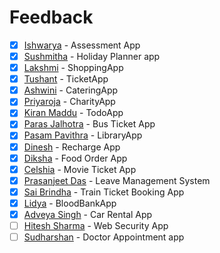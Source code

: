 # Feedback 

- [x] [Ishwarya](ishwarya.md) - Assessment App
- [x] [Sushmitha](sushmita.md) - Holiday Planner app
- [x] [Lakshmi](lakshmi.md) - ShoppingApp
- [x] [Tushant](tushant.md) - TicketApp
- [x] [Ashwini](ashwini.md) - CateringApp
- [x] [Priyaroja](priyaroja.md) - CharityApp
- [x] [Kiran Maddu](kiran.md) - TodoApp
- [x] [Paras Jalhotra](paras.md) - Bus Ticket App
- [x] [Pasam Pavithra](pavithra.md) - LibraryApp
- [x] [Dinesh](dinesh.md) - Recharge App
- [x] [Diksha](diksha.md) - Food Order App
- [x] [Celshia](celshia.md) - Movie Ticket App
- [x] [Prasanjeet Das](prasanjeet.md) - Leave Management System
- [x] [Sai Brindha](saibrindha.md) - Train Ticket Booking App
- [x] [Lidya](lidya.md) - BloodBankApp
- [x] [Adveya Singh](adveya.md) - Car Rental App
- [ ] [Hitesh Sharma](hitesh.md) - Web Security App
- [ ] [Sudharshan](sudharshan.md) - Doctor Appointment app
